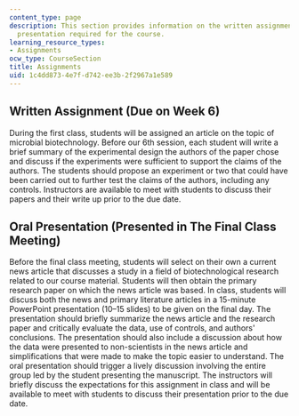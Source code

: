 ```yaml
---
content_type: page
description: This section provides information on the written assignment and oral
  presentation required for the course.
learning_resource_types:
- Assignments
ocw_type: CourseSection
title: Assignments
uid: 1c4dd873-4e7f-d742-ee3b-2f2967a1e589
---
```


Written Assignment (Due on Week 6)
----------------------------------

During the first class, students will be assigned an article on the topic of microbial biotechnology. Before our 6th session, each student will write a brief summary of the experimental design the authors of the paper chose and discuss if the experiments were sufficient to support the claims of the authors. The students should propose an experiment or two that could have been carried out to further test the claims of the authors, including any controls. Instructors are available to meet with students to discuss their papers and their write up prior to the due date.

Oral Presentation (Presented in The Final Class Meeting)
--------------------------------------------------------

Before the final class meeting, students will select on their own a current news article that discusses a study in a field of biotechnological research related to our course material. Students will then obtain the primary research paper on which the news article was based. In class, students will discuss both the news and primary literature articles in a 15-minute PowerPoint presentation (10–15 slides) to be given on the final day. The presentation should briefly summarize the news article and the research paper and critically evaluate the data, use of controls, and authors' conclusions. The presentation should also include a discussion about how the data were presented to non-scientists in the news article and simplifications that were made to make the topic easier to understand. The oral presentation should trigger a lively discussion involving the entire group led by the student presenting the manuscript. The instructors will briefly discuss the expectations for this assignment in class and will be available to meet with students to discuss their presentation prior to the due date.